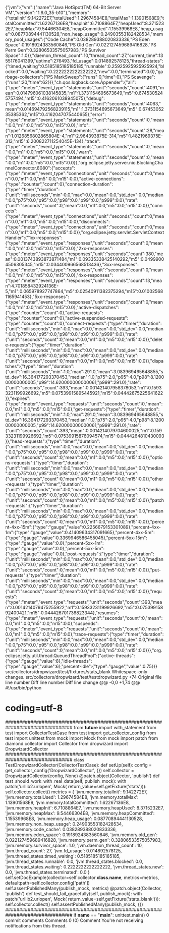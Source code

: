 {"jvm":{"vm":{"name":"Java HotSpot(TM) 64-Bit Server VM","version":"1.6.0_35-b10"},"memory":{"totalInit":9.142272E7,"totalUsed":1.29674584E8,"totalMax":1.13901568E9,"totalCommitted":1.62267136E8,"heapInit":6.7108864E7,"heapUsed":8.3715232E7,"heapMax":9.54466304E8,"heapCommitted":1.15539968E8,"heap_usage":0.08770894441130528,"non_heap_usage":0.24903553182428534,"memory_pool_usages":{"Code Cache":0.038289388020833336,"PS Eden Space":0.1918924383560846,"PS Old Gen":0.022127459689416828,"PS Perm Gen":0.32806533575057983,"PS Survivor Space":1.0}},"daemon_thread_count":10,"thread_count":27,"current_time":1355176041399,"uptime":276493,"fd_usage":0.014892578125,"thread-states":{"timed_waiting":0.5185185185185185,"runnable":0.25925925925925924,"blocked":0.0,"waiting":0.2222222222222222,"new":0.0,"terminated":0.0},"garbage-collectors":{"PS MarkSweep":{"runs":0,"time":0},"PS Scavenge":{"runs":20,"time":62}}},"ch.qos.logback.core.Appender":{"all":{"type":"meter","event_type":"statements","unit":"seconds","count":4091,"mean":0.014796061038145835,"m1":1.3731154695673649,"m5":0.6745305245757494,"m15":0.4162061038945075},"debug":{"type":"meter","event_type":"statements","unit":"seconds","count":4063,"mean":0.014694792568239115,"m1":1.3731154695673649,"m5":0.6745305235385362,"m15":0.4162047075440655},"error":{"type":"meter","event_type":"statements","unit":"seconds","count":0,"mean":0.0,"m1":0.0,"m5":0.0,"m15":0.0},"info":{"type":"meter","event_type":"statements","unit":"seconds","count":28,"mean":1.0126856802865804E-4,"m1":2.964393875E-314,"m5":1.4821969375E-313,"m15":6.200822711254045E-134},"trace":{"type":"meter","event_type":"statements","unit":"seconds","count":0,"mean":0.0,"m1":0.0,"m5":0.0,"m15":0.0},"warn":{"type":"meter","event_type":"statements","unit":"seconds","count":0,"mean":0.0,"m1":0.0,"m5":0.0,"m15":0.0}},"org.eclipse.jetty.server.nio.BlockingChannelConnector.8080":{"accepts":{"type":"meter","event_type":"connections","unit":"seconds","count":0,"mean":0.0,"m1":0.0,"m5":0.0,"m15":0.0},"active-connections":{"type":"counter","count":0},"connection-duration":{"type":"timer","duration":{"unit":"milliseconds","min":0.0,"max":0.0,"mean":0.0,"std_dev":0.0,"median":0.0,"p75":0.0,"p95":0.0,"p98":0.0,"p99":0.0,"p999":0.0},"rate":{"unit":"seconds","count":0,"mean":0.0,"m1":0.0,"m5":0.0,"m15":0.0}},"connects":{"type":"meter","event_type":"connections","unit":"seconds","count":0,"mean":0.0,"m1":0.0,"m5":0.0,"m15":0.0},"disconnects":{"type":"meter","event_type":"connections","unit":"seconds","count":0,"mean":0.0,"m1":0.0,"m5":0.0,"m15":0.0}},"org.eclipse.jetty.servlet.ServletContextHandler":{"1xx-responses":{"type":"meter","event_type":"responses","unit":"seconds","count":0,"mean":0.0,"m1":0.0,"m5":0.0,"m15":0.0},"2xx-responses":{"type":"meter","event_type":"responses","unit":"seconds","count":380,"mean":0.0013743893873871484,"m1":0.09335338425140292,"m5":0.04999004506305345,"m15":0.034400966568513436},"3xx-responses":{"type":"meter","event_type":"responses","unit":"seconds","count":0,"mean":0.0,"m1":0.0,"m5":0.0,"m15":0.0},"4xx-responses":{"type":"meter","event_type":"responses","unit":"seconds","count":13,"mean":4.701858432924136E-5,"m1":0.065978927747864,"m5":0.02540911382375294,"m15":0.010025681165941453},"5xx-responses":{"type":"meter","event_type":"responses","unit":"seconds","count":0,"mean":0.0,"m1":0.0,"m5":0.0,"m15":0.0},"active-dispatches":{"type":"counter","count":0},"active-requests":{"type":"counter","count":0},"active-suspended-requests":{"type":"counter","count":0},"connect-requests":{"type":"timer","duration":{"unit":"milliseconds","min":0.0,"max":0.0,"mean":0.0,"std_dev":0.0,"median":0.0,"p75":0.0,"p95":0.0,"p98":0.0,"p99":0.0,"p999":0.0},"rate":{"unit":"seconds","count":0,"mean":0.0,"m1":0.0,"m5":0.0,"m15":0.0}},"delete-requests":{"type":"timer","duration":{"unit":"milliseconds","min":0.0,"max":0.0,"mean":0.0,"std_dev":0.0,"median":0.0,"p75":0.0,"p95":0.0,"p98":0.0,"p99":0.0,"p999":0.0},"rate":{"unit":"seconds","count":0,"mean":0.0,"m1":0.0,"m5":0.0,"m15":0.0}},"dispatches":{"type":"timer","duration":{"unit":"milliseconds","min":1.0,"max":291.0,"mean":3.083969465648855,"std_dev":16.364177293370453,"median":1.0,"p75":2.0,"p95":4.0,"p98":8.120000000000005,"p99":14.620000000000061,"p999":291.0},"rate":{"unit":"seconds","count":393,"mean":0.001421407958378053,"m1":0.15933231199926692,"m5":0.07539915895445921,"m15":0.04442675225641622}},"expires":{"type":"meter","event_type":"requests","unit":"seconds","count":0,"mean":0.0,"m1":0.0,"m5":0.0,"m15":0.0},"get-requests":{"type":"timer","duration":{"unit":"milliseconds","min":1.0,"max":291.0,"mean":3.083969465648855,"std_dev":16.364177293370453,"median":1.0,"p75":2.0,"p95":4.0,"p98":8.120000000000005,"p99":14.620000000000061,"p999":291.0},"rate":{"unit":"seconds","count":393,"mean":0.0014214079704600025,"m1":0.15933231199926692,"m5":0.07539915876094574,"m15":0.0444264810430093}},"head-requests":{"type":"timer","duration":{"unit":"milliseconds","min":0.0,"max":0.0,"mean":0.0,"std_dev":0.0,"median":0.0,"p75":0.0,"p95":0.0,"p98":0.0,"p99":0.0,"p999":0.0},"rate":{"unit":"seconds","count":0,"mean":0.0,"m1":0.0,"m5":0.0,"m15":0.0}},"options-requests":{"type":"timer","duration":{"unit":"milliseconds","min":0.0,"max":0.0,"mean":0.0,"std_dev":0.0,"median":0.0,"p75":0.0,"p95":0.0,"p98":0.0,"p99":0.0,"p999":0.0},"rate":{"unit":"seconds","count":0,"mean":0.0,"m1":0.0,"m5":0.0,"m15":0.0}},"other-requests":{"type":"timer","duration":{"unit":"milliseconds","min":0.0,"max":0.0,"mean":0.0,"std_dev":0.0,"median":0.0,"p75":0.0,"p95":0.0,"p98":0.0,"p99":0.0,"p999":0.0},"rate":{"unit":"seconds","count":0,"mean":0.0,"m1":0.0,"m5":0.0,"m15":0.0}},"patch-requests":{"type":"timer","duration":{"unit":"milliseconds","min":0.0,"max":0.0,"mean":0.0,"std_dev":0.0,"median":0.0,"p75":0.0,"p95":0.0,"p98":0.0,"p99":0.0,"p999":0.0},"rate":{"unit":"seconds","count":0,"mean":0.0,"m1":0.0,"m5":0.0,"m15":0.0}},"percent-4xx-15m":{"type":"gauge","value":0.2256679153301089},"percent-4xx-1m":{"type":"gauge","value":0.41409634317091665},"percent-4xx-5m":{"type":"gauge","value":0.3369946586455045},"percent-5xx-15m":{"type":"gauge","value":0.0},"percent-5xx-1m":{"type":"gauge","value":0.0},"percent-5xx-5m":{"type":"gauge","value":0.0},"post-requests":{"type":"timer","duration":{"unit":"milliseconds","min":0.0,"max":0.0,"mean":0.0,"std_dev":0.0,"median":0.0,"p75":0.0,"p95":0.0,"p98":0.0,"p99":0.0,"p999":0.0},"rate":{"unit":"seconds","count":0,"mean":0.0,"m1":0.0,"m5":0.0,"m15":0.0}},"put-requests":{"type":"timer","duration":{"unit":"milliseconds","min":0.0,"max":0.0,"mean":0.0,"std_dev":0.0,"median":0.0,"p75":0.0,"p95":0.0,"p98":0.0,"p99":0.0,"p999":0.0},"rate":{"unit":"seconds","count":0,"mean":0.0,"m1":0.0,"m5":0.0,"m15":0.0}},"requests":{"type":"meter","event_type":"requests","unit":"seconds","count":393,"mean":0.0014214079475255922,"m1":0.15933231199926692,"m5":0.07539915892400421,"m15":0.044426701736823344},"resumes":{"type":"meter","event_type":"requests","unit":"seconds","count":0,"mean":0.0,"m1":0.0,"m5":0.0,"m15":0.0},"suspends":{"type":"meter","event_type":"requests","unit":"seconds","count":0,"mean":0.0,"m1":0.0,"m5":0.0,"m15":0.0},"trace-requests":{"type":"timer","duration":{"unit":"milliseconds","min":0.0,"max":0.0,"mean":0.0,"std_dev":0.0,"median":0.0,"p75":0.0,"p95":0.0,"p98":0.0,"p99":0.0,"p999":0.0},"rate":{"unit":"seconds","count":0,"mean":0.0,"m1":0.0,"m5":0.0,"m15":0.0}}},"org.eclipse.jetty.util.thread.QueuedThreadPool":{"active-threads":{"type":"gauge","value":8},"idle-threads":{"type":"gauge","value":6},"percent-idle":{"type":"gauge","value":0.75}}}
‎src/collectors/dropwizard/test/fixtures/stats_blank
Whitespace-only changes.
‎src/collectors/dropwizard/test/testdropwizard.py
+74
Original file line number	Diff line number	Diff line change
@@ -0,0 +1,74 @@
#!/usr/bin/python
# coding=utf-8
################################################################################
from __future__ import with_statement
from test import CollectorTestCase
from test import get_collector_config
from test import unittest
from mock import Mock
from mock import patch
from diamond.collector import Collector
from dropwizard import DropwizardCollector
################################################################################
class TestDropwizardCollector(CollectorTestCase):
    def setUp(self):
        config = get_collector_config('DropwizardCollector', {})
        self.collector = DropwizardCollector(config, None)
    @patch.object(Collector, 'publish')
    def test_should_work_with_real_data(self, publish_mock):
        with patch('urllib2.urlopen', Mock(
                return_value=self.getFixture('stats'))):
            self.collector.collect()
        metrics = {
       	    'jvm.memory.totalInit': 9.142272E7,
            'jvm.memory.totalUsed': 1.29674584E8,
            'jvm.memory.totalMax': 1.13901568E9,
            'jvm.memory.totalCommitted': 1.62267136E8,
            'jvm.memory.heapInit': 6.7108864E7,
            'jvm.memory.heapUsed': 8.3715232E7,
            'jvm.memory.heapMax': 9.54466304E8,
            'jvm.memory.heapCommitted': 1.15539968E8,
            'jvm.memory.heap_usage': 0.08770894441130528,
            'jvm.memory.non_heap_usage': 0.24903553182428534,
            'jvm.memory.code_cache': 0.038289388020833336,
            'jvm.memory.eden_space': 0.1918924383560846,
            'jvm.memory.old_gen': 0.022127459689416828,
            'jvm.memory.perm_gen': 0.32806533575057983,
            'jvm.memory.survivor_space': 1.0,
            'jvm.daemon_thread_count': 10,
            'jvm.thread_count': 27,
            'jvm.fd_usage': 0.014892578125,
            'jvm.thread_states.timed_waiting': 0.5185185185185185,
            'jvm.thread_states.runnable': 0.0,
            'jvm.thread_states.blocked': 0.0,
            'jvm.thread_states.waiting': 0.2222222222222222,
            'jvm.thread_states.new': 0.0,
            'jvm.thread_states.terminated': 0.0
        }
        self.setDocExample(collector=self.collector.__class__.__name__,
                           metrics=metrics,
                           defaultpath=self.collector.config['path'])
        self.assertPublishedMany(publish_mock, metrics)
    @patch.object(Collector, 'publish')
    def test_should_fail_gracefully(self, publish_mock):
        with patch('urllib2.urlopen', Mock(
                return_value=self.getFixture('stats_blank'))):
            self.collector.collect()
        self.assertPublishedMany(publish_mock, {})
################################################################################
if __name__ == "__main__":
    unittest.main()
0 commit comments
Comments
0
 (0)
Comment
You're not receiving notifications from this thread.
